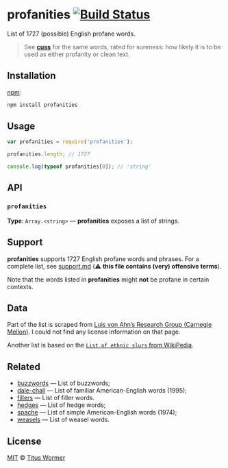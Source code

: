 # profanities [![Build Status][travis-badge]][travis]

List of 1727 (possible) English profane words.

> See [**cuss**][cuss] for the same words, rated for sureness: how
> likely it is to be used as either profanity or clean text.

## Installation

[npm][]:

```bash
npm install profanities
```

## Usage

```js
var profanities = require('profanities');

profanities.length; // 1727

console.log(typeof profanities[0]); // 'string'
```

## API

### `profanities`

**Type**: `Array.<string>` — **profanities** exposes a list of strings.

## Support

**profanities** supports 1727 English profane words and phrases.
For a complete list, see [support.md][support] (:warning: **this file
contains (very) offensive terms**).

Note that the words listed in **profanities** might **not** be profane
in certain contexts.

## Data

Part of the list is scraped from [Luis von Ahn’s Research Group (Carnegie
Mellon)][luis-von-ahn].  I could not find
any license information on that page.

Another list is based on the [`List of ethnic slurs` from
WikiPedia][racial-slurs].

## Related

*   [buzzwords](https://github.com/wooorm/buzzwords)
    — List of buzzwords;
*   [dale-chall](https://github.com/wooorm/dale-chall)
    — List of familiar American-English words (1995);
*   [fillers](https://github.com/wooorm/fillers)
    — List of filler words.
*   [hedges](https://github.com/wooorm/hedges)
    — List of hedge words;
*   [spache](https://github.com/wooorm/spache)
    — List of simple American-English words (1974);
*   [weasels](https://github.com/wooorm/weasels)
    — List of weasel words.

## License

[MIT][license] © [Titus Wormer][author]

<!-- Definitions -->

[travis-badge]: https://img.shields.io/travis/words/profanities.svg

[travis]: https://travis-ci.org/words/profanities

[npm]: https://docs.npmjs.com/cli/install

[license]: LICENSE

[support]: support.md

[author]: http://wooorm.com

[luis-von-ahn]: http://www.cs.cmu.edu/~biglou/resources/

[racial-slurs]: https://en.wikipedia.org/wiki/List_of_ethnic_slurs

[cuss]: https://github.com/wooorm/cuss
